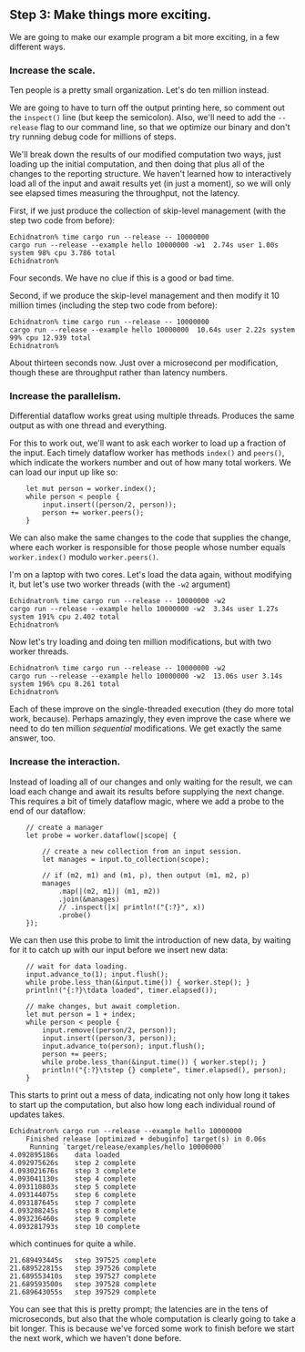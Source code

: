 ## Step 3: Make things more exciting.

We are going to make our example program a bit more exciting, in a few different ways.

### Increase the scale.

Ten people is a pretty small organization. Let's do ten million instead.

We are going to have to turn off the output printing here, so comment out the `inspect()` line (but keep the semicolon). Also, we'll need to add the `--release` flag to our command line, so that we optimize our binary and don't try running debug code for millions of steps.

We'll break down the results of our modified computation two ways, just loading up the initial computation, and then doing that plus all of the changes to the reporting structure. We haven't learned how to interactively load all of the input and await results yet (in just a moment), so we will only see elapsed times measuring the throughput, not the latency.

First, if we just produce the collection of skip-level management (with the step two code from before):

    Echidnatron% time cargo run --release -- 10000000
    cargo run --release --example hello 10000000 -w1  2.74s user 1.00s system 98% cpu 3.786 total
    Echidnatron%

Four seconds. We have no clue if this is a good or bad time.

Second, if we produce the skip-level management and then modify it 10 million times (including the step two code from before):

    Echidnatron% time cargo run --release -- 10000000
    cargo run --release --example hello 10000000  10.64s user 2.22s system 99% cpu 12.939 total
    Echidnatron%

About thirteen seconds now. Just over a microsecond per modification, though these are throughput rather than latency numbers.

### Increase the parallelism.

Differential dataflow works great using multiple threads. Produces the same output as with one thread and everything.

For this to work out, we'll want to ask each worker to load up a fraction of the input. Each timely dataflow worker has methods `index()` and `peers()`, which indicate the workers number and out of how many total workers. We can load our input up like so:

```rust,no_run
    let mut person = worker.index();
    while person < people {
        input.insert((person/2, person));
        person += worker.peers();
    }

```

We can also make the same changes to the code that supplies the change, where each worker is responsible for those people whose number equals `worker.index()` modulo `worker.peers()`.

I'm on a laptop with two cores. Let's load the data again, without modifying it, but let's use two worker threads (with the `-w2` argument)

    Echidnatron% time cargo run --release -- 10000000 -w2
    cargo run --release --example hello 10000000 -w2  3.34s user 1.27s system 191% cpu 2.402 total
    Echidnatron%

Now let's try loading and doing ten million modifications, but with two worker threads.

    Echidnatron% time cargo run --release -- 10000000 -w2
    cargo run --release --example hello 10000000 -w2  13.06s user 3.14s system 196% cpu 8.261 total
    Echidnatron%

Each of these improve on the single-threaded execution (they do more total work, because). Perhaps amazingly, they even improve the case where we need to do ten million *sequential* modifications. We get exactly the same answer, too.

### Increase the interaction.

Instead of loading all of our changes and only waiting for the result, we can load each change and await its results before supplying the next change. This requires a bit of timely dataflow magic, where we add a probe to the end of our dataflow:

```rust,no_run
    // create a manager
    let probe = worker.dataflow(|scope| {

        // create a new collection from an input session.
        let manages = input.to_collection(scope);

        // if (m2, m1) and (m1, p), then output (m1, m2, p)
        manages
            .map(|(m2, m1)| (m1, m2))
            .join(&manages)
            // .inspect(|x| println!("{:?}", x))
            .probe()
    });
```

We can then use this probe to limit the introduction of new data, by waiting for it to catch up with our input before we insert new data:

```rust,no_run
    // wait for data loading.
    input.advance_to(1); input.flush();
    while probe.less_than(&input.time()) { worker.step(); }
    println!("{:?}\tdata loaded", timer.elapsed());

    // make changes, but await completion.
    let mut person = 1 + index;
    while person < people {
        input.remove((person/2, person));
        input.insert((person/3, person));
        input.advance_to(person); input.flush();
        person += peers;
        while probe.less_than(&input.time()) { worker.step(); }
        println!("{:?}\tstep {} complete", timer.elapsed(), person);
    }
```

This starts to print out a mess of data, indicating not only how long it takes to start up the computation, but also how long each individual round of updates takes.

    Echidnatron% cargo run --release --example hello 10000000
        Finished release [optimized + debuginfo] target(s) in 0.06s
         Running `target/release/examples/hello 10000000`
    4.092895186s    data loaded
    4.092975626s    step 2 complete
    4.093021676s    step 3 complete
    4.093041130s    step 4 complete
    4.093110803s    step 5 complete
    4.093144075s    step 6 complete
    4.093187645s    step 7 complete
    4.093208245s    step 8 complete
    4.093236460s    step 9 complete
    4.093281793s    step 10 complete

which continues for quite a while.

    21.689493445s   step 397525 complete
    21.689522815s   step 397526 complete
    21.689553410s   step 397527 complete
    21.689593500s   step 397528 complete
    21.689643055s   step 397529 complete

You can see that this is pretty prompt; the latencies are in the tens of microseconds, but also that the whole computation is clearly going to take a bit longer. This is because we've forced some work to finish before we start the next work, which we haven't done before.